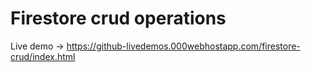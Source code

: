 # Firestore crud operations
Live demo -> https://github-livedemos.000webhostapp.com/firestore-crud/index.html
